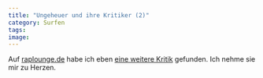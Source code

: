 ```yaml
---
title: "Ungeheuer und ihre Kritiker (2)"
category: Surfen
tags: 
image: 
---
```


Auf [raplounge.de](http://www.raplounge.de) habe ich eben [eine weitere Kritik](http://www.raplounge.de/sounds/misanthrop-psychogramm.htm) gefunden. Ich nehme sie mir zu Herzen.